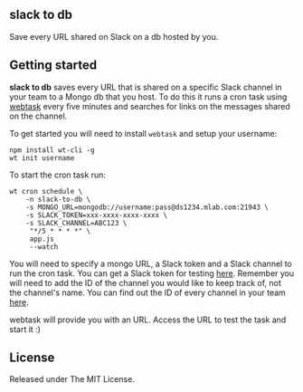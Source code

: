 ## slack to db

Save every URL shared on Slack on a db hosted by you.

## Getting started
**slack to db** saves every URL that is shared on a specific Slack channel in your team to a Mongo db that you host. To do this it runs a cron task using [webtask](https://webtask.io) every five minutes and searches for links on the messages shared on the channel.

To get started you will need to install `webtask` and setup your username:

    npm install wt-cli -g
    wt init username

To start the cron task run:

    wt cron schedule \
        -n slack-to-db \
        -s MONGO_URL=mongodb://username:pass@ds1234.mlab.com:21943 \
        -s SLACK_TOKEN=xxx-xxxx-xxxx-xxxx \
        -s SLACK_CHANNEL=ABC123 \
         "*/5 * * * *" \
         app.js
         --watch

You will need to specify a mongo URL, a Slack token and a Slack channel to run the cron task. You can get a Slack token for testing [here](https://api.slack.com/docs/oauth-test-tokens). Remember you will need to add the ID of the channel you would like to keep track of, not the channel's name. You can find out the ID of every channel in your team [here](https://api.slack.com/methods/channels.list/test).

webtask will provide you with an URL. Access the URL to test the task and start it :)

## License

Released under The MIT License.